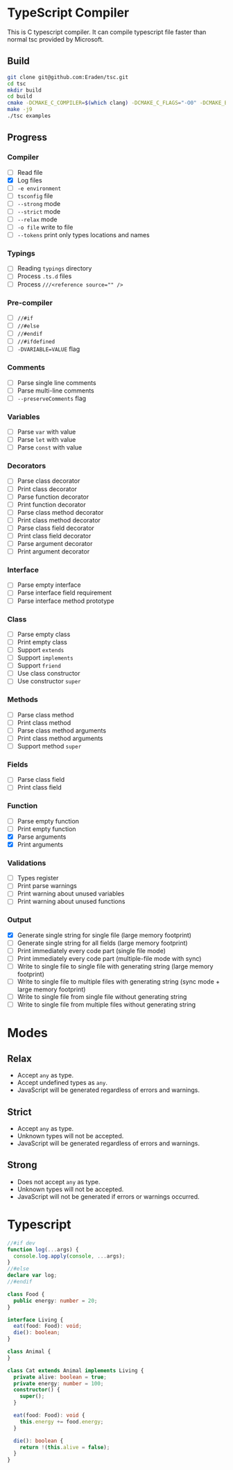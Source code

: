 # TypeScript Compiler

This is C typescript compiler. It can compile typescript file faster than normal tsc provided by Microsoft.

## Build

```bash
git clone git@github.com:Eraden/tsc.git
cd tsc
mkdir build
cd build
cmake -DCMAKE_C_COMPILER=$(which clang) -DCMAKE_C_FLAGS="-O0" -DCMAKE_BUILD_TYPE=Debug ..
make -j9
./tsc examples
```

## Progress

### Compiler

- [ ] Read file
- [X] Log files
- [ ] `-e environment`
- [ ] `tsconfig` file
- [ ] `--strong` mode
- [ ] `--strict` mode
- [ ] `--relax` mode
- [ ] `-o file` write to file
- [ ] `--tokens` print only types locations and names

### Typings

- [ ] Reading `typings` directory
- [ ] Process `.ts.d` files
- [ ] Process `///<reference source="" />`

### Pre-compiler

- [ ] `//#if`
- [ ] `//#else`
- [ ] `//#endif`
- [ ] `//#ifdefined`
- [ ] `-DVARIABLE=VALUE` flag

### Comments

- [ ] Parse single line comments
- [ ] Parse multi-line comments
- [ ] `--preserveComments` flag

### Variables

- [ ] Parse `var` with value
- [ ] Parse `let` with value
- [ ] Parse `const` with value

### Decorators

- [ ] Parse class decorator
- [ ] Print class decorator
- [ ] Parse function decorator
- [ ] Print function decorator
- [ ] Parse class method decorator
- [ ] Print class method decorator
- [ ] Parse class field decorator
- [ ] Print class field decorator
- [ ] Parse argument decorator
- [ ] Print argument decorator

### Interface

- [ ] Parse empty interface
- [ ] Parse interface field requirement
- [ ] Parse interface method prototype

### Class

- [ ] Parse empty class
- [ ] Print empty class
- [ ] Support `extends`
- [ ] Support `implements`
- [ ] Support `friend`
- [ ] Use class constructor
- [ ] Use constructor `super`

### Methods

- [ ] Parse class method
- [ ] Print class method
- [ ] Parse class method arguments
- [ ] Print class method arguments
- [ ] Support method `super`

### Fields

- [ ] Parse class field
- [ ] Print class field

### Function

- [ ] Parse empty function
- [ ] Print empty function
- [X] Parse arguments
- [X] Print arguments

### Validations

- [ ] Types register
- [ ] Print parse warnings
- [ ] Print warning about unused variables
- [ ] Print warning about unused functions

### Output

- [X] Generate single string for single file (large memory footprint)
- [ ] Generate single string for all fields (large memory footprint)
- [ ] Print immediately every code part (single file mode)
- [ ] Print immediately every code part (multiple-file mode with sync)
- [ ] Write to single file to single file with generating string (large memory footprint)
- [ ] Write to single file to multiple files with generating string (sync mode + large memory footprint)
- [ ] Write to single file from single file without generating string
- [ ] Write to single file from multiple files without generating string

# Modes

## Relax

* Accept `any` as type.
* Accept undefined types as `any`.
* JavaScript will be generated regardless of errors and warnings.

## Strict

* Accept `any` as type.
* Unknown types will not be accepted.
* JavaScript will be generated regardless of errors and warnings.

## Strong

* Does not accept `any` as type.
* Unknown types will not be accepted.
* JavaScript will not be generated if errors or warnings occurred.


# Typescript

```typescript
//#if dev
function log(...args) {
  console.log.apply(console, ...args);
}
//#else
declare var log;
//#endif

class Food {
  public energy: number = 20;
}

interface Living {
  eat(food: Food): void;
  die(): boolean;
}

class Animal {
}

class Cat extends Animal implements Living {
  private alive: boolean = true;
  private energy: number = 100;
  constructor() {
    super();
  }

  eat(food: Food): void {
    this.energy += food.energy;
  }

  die(): boolean {
    return !(this.alive = false);
  }
}
```
